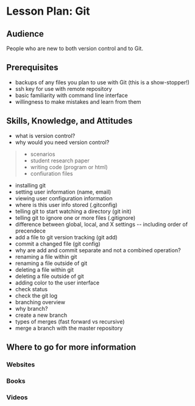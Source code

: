 # Lesson Plan: Git

## Audience

People who are new to both version control and to Git.

## Prerequisites

* backups of any files you plan to use with Git (this is a show-stopper!)
* ssh key for use with remote repository
* basic familiarity with command line interface
* willingness to make mistakes and learn from them

## Skills, Knowledge, and Attitudes

* what is version control?
* why would you need version control?
> * scenarios
> * student research paper
> * writing code (program or html)
> * confiuration files
* installing git
* setting user information (name, email)
* viewing user configuration information
* where is this user info stored (.gitconfig)
* telling git to start watching a directory (git init)
* telling git to ignore one or more files (.gitignore)
* difference between global, local, and X settings -- including order of precendece
* add a file to git version tracking (git add)
* commit a changed file (git config)
* why are add and commit separate and not a combined operation?
* renaming a file within git
* renaming a file outside of git
* deleting a file within git
* deleting a file outside of git
* adding color to the user interface
* check status
* check the git log
* branching overview
* why branch?
* create a new branch
* types of merges (fast forward vs recursive)
* merge a branch with the master repository

## Where to go for more information

### Websites

### Books

### Videos
